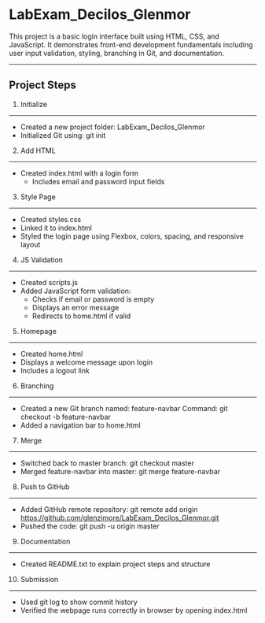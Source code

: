 LabExam_Decilos_Glenmor
========================

This project is a basic login interface built using HTML, CSS, and JavaScript. 
It demonstrates front-end development fundamentals including user input validation, 
styling, branching in Git, and documentation.

------------------------
Project Steps
------------------------

1. Initialize
-------------
- Created a new project folder: LabExam_Decilos_Glenmor
- Initialized Git using: git init

2. Add HTML
-----------
- Created index.html with a login form
  - Includes email and password input fields

3. Style Page
-------------
- Created styles.css
- Linked it to index.html
- Styled the login page using Flexbox, colors, spacing, and responsive layout

4. JS Validation
----------------
- Created scripts.js
- Added JavaScript form validation:
  - Checks if email or password is empty
  - Displays an error message
  - Redirects to home.html if valid

5. Homepage
-----------
- Created home.html
- Displays a welcome message upon login
- Includes a logout link

6. Branching
------------
- Created a new Git branch named: feature-navbar
  Command: git checkout -b feature-navbar
- Added a navigation bar to home.html

7. Merge
--------
- Switched back to master branch: git checkout master
- Merged feature-navbar into master: git merge feature-navbar

8. Push to GitHub
-----------------
- Added GitHub remote repository:
  git remote add origin https://github.com/glenzimore/LabExam_Decilos_Glenmor.git
- Pushed the code:
  git push -u origin master

9. Documentation
----------------
- Created README.txt to explain project steps and structure

10. Submission
--------------
- Used git log to show commit history
- Verified the webpage runs correctly in browser by opening index.html

